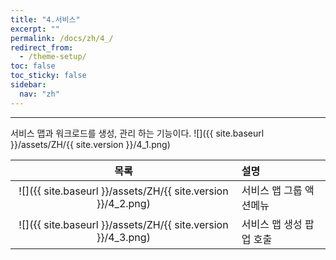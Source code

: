 ```yaml
---
title: "4.서비스"
excerpt: ""
permalink: /docs/zh/4_/
redirect_from:
  - /theme-setup/
toc: false
toc_sticky: false
sidebar:
  nav: "zh"
---
```


---
서비스 맵과 워크로드를 생성, 관리 하는 기능이다.
![]({{ site.baseurl }}/assets/ZH/{{ site.version }}/4_1.png)

| 목록 | 설명 |
| :---: | :--- |
| ![]({{ site.baseurl }}/assets/ZH/{{ site.version }}/4_2.png) | 서비스 맵 그룹 액션메뉴 |
| ![]({{ site.baseurl }}/assets/ZH/{{ site.version }}/4_3.png) | 서비스 맵 생성 팝업 호출 |
